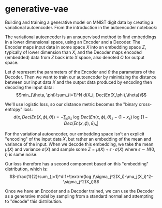 # generative-vae
Building and training a generative model on MNIST digit data by creating a variational autoencoder. From the introduction in the autoencoder notebook:

The variational autoencoder is an unsupervised method to find embeddings in a lower dimensional space, using an Encoder and a Decoder. The Encoder maps input data in some space $X$ into an embedding space $Z$, typically of lower dimension than $X$, and the Decoder maps encoded (embedded) data from $Z$ back into $X$ space, also denoted $O$ for output space.

Let $\phi$ represent the parameters of the Encoder and $\theta$ the parameters of the Decoder. Then we want to train our autoencoder by minimizing the distance between our input data $X$ and the output data produced by encoding then decoding the input data:
$$min_{\theta, \phi}\sum_{i=1}^N d(X_i, Dec(En(X,\phi),\theta))$$

We'll use logistic loss, so our distance metric becomes the "binary cross-entropy" loss:
$$d(x, Dec(En(X,\phi), \theta))=-\sum_{s}x_s\textrm{ log }Dec(En(x,\phi), \theta)_s-(1-x_s)\textrm{ log }[1-Dec(En(x,\phi), \theta)_s]$$

For the variational autoencoder, our embedding space isn't an explicit "encoding" of the input data $X$, but rather an embedding of the mean and variance of the input. When we decode this embedding, we take the mean $\mu(X)$ and variance $\sigma(X)$ and sample some $Z=\mu(X)+\epsilon\cdot\sigma(X)$ where $\epsilon\sim N(0,I)$ is some noise.

Our loss therefore has a second component based on this "embedding" distribution, which is:
$$-\frac{1}{2}\sum_{j=1}^d 1+\textrm{log }\sigma_j^2(X_i)-\mu_j(X_i)^2-\sigma_j^2(X_i)$$

Once we have an Encoder and a Decoder trained, we can use the Decoder as a generative model by sampling from a standard normal and attempting to "decode" this distribution.
